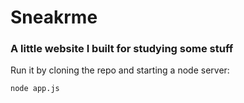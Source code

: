 # Sneakrme
### A little website I built for studying some stuff

Run it by cloning the repo and starting a node server:

`node app.js` 
